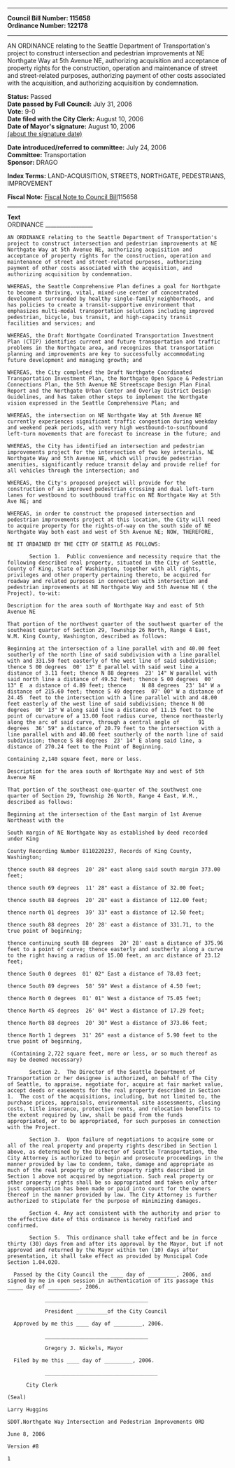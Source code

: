 * * * * *  
  
**Council Bill Number: [](#h0)[](#h2)115658**   
**Ordinance Number: 122178**  
  
* * * * *  
  
AN ORDINANCE relating to the Seattle Department of Transportation's project to construct intersection and pedestrian improvements at NE Northgate Way at 5th Avenue NE, authorizing acquisition and acceptance of property rights for the construction, operation and maintenance of street and street-related purposes, authorizing payment of other costs associated with the acquisition, and authorizing acquisition by condemnation.  
  
**Status:** Passed   
**Date passed by Full Council:** July 31, 2006   
**Vote:** 9-0   
**Date filed with the City Clerk:** August 10, 2006   
**Date of Mayor's signature:** August 10, 2006   
[(about the signature date)](/~public/approvaldate.htm)   
  
  
**Date introduced/referred to committee:** July 24, 2006   
**Committee:** Transportation   
**Sponsor:** DRAGO   
  
**Index Terms:** LAND-ACQUISITION, STREETS, NORTHGATE, PEDESTRIANS, IMPROVEMENT  
  
**Fiscal Note:** [Fiscal Note to Council Bill](http://clerk.seattle.gov/~public/fnote/115658.htm)[](#h1)[](#h3)115658  
  
* * * * *  
  
**Text**  
    ORDINANCE _________________  
  
    AN ORDINANCE relating to the Seattle Department of Transportation's  
    project to construct intersection and pedestrian improvements at NE  
    Northgate Way at 5th Avenue NE, authorizing acquisition and  
    acceptance of property rights for the construction, operation and  
    maintenance of street and street-related purposes, authorizing  
    payment of other costs associated with the acquisition, and  
    authorizing acquisition by condemnation.  
  
    WHEREAS, the Seattle Comprehensive Plan defines a goal for Northgate  
    to become a thriving, vital, mixed-use center of concentrated  
    development surrounded by healthy single-family neighborhoods, and  
    has policies to create a transit-supportive environment that  
    emphasizes multi-modal transportation solutions including improved  
    pedestrian, bicycle, bus transit, and high-capacity transit  
    facilities and services; and  
  
    WHEREAS, the Draft Northgate Coordinated Transportation Investment  
    Plan (CTIP) identifies current and future transportation and traffic  
    problems in the Northgate area, and recognizes that transportation  
    planning and improvements are key to successfully accommodating  
    future development and managing growth; and  
  
    WHEREAS, the City completed the Draft Northgate Coordinated  
    Transportation Investment Plan, the Northgate Open Space & Pedestrian  
    Connections Plan, the 5th Avenue NE Streetscape Design Plan Final  
    Report and the Northgate Urban Center and Overlay District Design  
    Guidelines, and has taken other steps to implement the Northgate  
    vision expressed in the Seattle Comprehensive Plan; and  
  
    WHEREAS, the intersection on NE Northgate Way at 5th Avenue NE  
    currently experiences significant traffic congestion during weekday  
    and weekend peak periods, with very high westbound-to-southbound  
    left-turn movements that are forecast to increase in the future; and  
  
    WHEREAS, the City has identified an intersection and pedestrian  
    improvements project for the intersection of two key arterials, NE  
    Northgate Way and 5th Avenue NE, which will provide pedestrian  
    amenities, significantly reduce transit delay and provide relief for  
    all vehicles through the intersection; and  
  
    WHEREAS, the City's proposed project will provide for the  
    construction of an improved pedestrian crossing and dual left-turn  
    lanes for westbound to southbound traffic on NE Northgate Way at 5th  
    Ave NE; and  
  
    WHEREAS, in order to construct the proposed intersection and  
    pedestrian improvements project at this location, the City will need  
    to acquire property for the rights-of-way on the south side of NE  
    Northgate Way both east and west of 5th Avenue NE; NOW, THEREFORE,  
  
    BE IT ORDAINED BY THE CITY OF SEATTLE AS FOLLOWS:  
  
           Section 1.  Public convenience and necessity require that the  
    following described real property, situated in the City of Seattle,  
    County of King, State of Washington, together with all rights,  
    privileges and other property pertaining thereto, be acquired for  
    roadway and related purposes in connection with intersection and  
    pedestrian improvements at NE Northgate Way and 5th Avenue NE ( the  
    Project), to-wit:  
  
    Description for the area south of Northgate Way and east of 5th  
    Avenue NE  
  
    That portion of the northwest quarter of the southwest quarter of the  
    southeast quarter of Section 29, Township 26 North, Range 4 East,  
    W.M. King County, Washington, described as follows:  
  
    Beginning at the intersection of a line parallel with and 40.00 feet  
    southerly of the north line of said subdivision with a line parallel  
    with and 331.50 feet easterly of the west line of said subdivision;  
    thence S 00 degrees  00' 13" E parallel with said west line a  
    distance of 3.11 feet; thence N 88 degrees  23' 14" W parallel with  
    said north line a distance of 49.52 feet; thence S 00 degrees  00'  
    13" E  a distance of 4.89 feet; thence     N 88 degrees  23' 14" W a  
    distance of 215.60 feet; thence S 49 degrees  07' 00" W a distance of  
    24.45  feet to the intersection with a line parallel with and 48.00  
    feet easterly of the west line of said subdivision; thence N 00  
    degrees  00' 13" W along said line a distance of 11.15 feet to the  
    point of curvature of a 13.00 foot radius curve, thence northeasterly  
    along the arc of said curve, through a central angle of      91  
    degrees  36' 59" a distance of 20.79 feet to the intersection with a  
    line parallel with and 40.00 feet southerly of the north line of said  
    subdivision; thence S 88 degrees  23' 14" E along said line, a  
    distance of 270.24 feet to the Point of Beginning.  
  
    Containing 2,140 square feet, more or less.  
  
    Description for the area south of Northgate Way and west of 5th  
    Avenue NE  
  
    That portion of the southeast one-quarter of the southwest one  
    quarter of Section 29, Township 26 North, Range 4 East, W.M.,  
    described as follows:  
  
    Beginning at the intersection of the East margin of 1st Avenue  
    Northeast with the  
  
    South margin of NE Northgate Way as established by deed recorded  
    under King  
  
    County Recording Number 8110220237, Records of King County,  
    Washington;  
  
    thence south 88 degrees  20' 28" east along said south margin 373.00  
    feet;  
  
    thence south 69 degrees  11' 28" east a distance of 32.00 feet;  
  
    thence south 88 degrees  20' 28" east a distance of 112.00 feet;  
  
    thence north 01 degrees  39' 33" east a distance of 12.50 feet;  
  
    thence south 88 degrees  20' 28' east a distance of 331.71, to the  
    true point of beginning;  
  
    thence continuing south 88 degrees  20' 28' east a distance of 375.96  
    feet to a point of curve; thence easterly and southerly along a curve  
    to the right having a radius of 15.00 feet, an arc distance of 23.12  
    feet;  
  
    thence South 0 degrees  01' 02" East a distance of 78.03 feet;  
  
    thence South 89 degrees  58' 59" West a distance of 4.50 feet;  
  
    thence North 0 degrees  01' 01" West a distance of 75.05 feet;  
  
    thence North 45 degrees  26' 04" West a distance of 17.29 feet;  
  
    thence North 88 degrees  20' 30" West a distance of 373.86 feet;  
  
    thence North 1 degrees  31' 26" east a distance of 5.90 feet to the  
    true point of beginning,  
  
     (Containing 2,722 square feet, more or less, or so much thereof as  
    may be deemed necessary)  
  
           Section 2.  The Director of the Seattle Department of  
    Transportation or her designee is authorized, on behalf of The City  
    of Seattle, to appraise, negotiate for, acquire at fair market value,  
    accept deeds or easements for the real property described in Section  
    1.  The cost of the acquisitions, including, but not limited to, the  
    purchase prices, appraisals, environmental site assessments, closing  
    costs, title insurance, protective rents, and relocation benefits to  
    the extent required by law, shall be paid from the funds  
    appropriated, or to be appropriated, for such purposes in connection  
    with the Project.  
  
           Section 3.  Upon failure of negotiations to acquire some or  
    all of the real property and property rights described in Section 1  
    above, as determined by the Director of Seattle Transportation, the  
    City Attorney is authorized to begin and prosecute proceedings in the  
    manner provided by law to condemn, take, damage and appropriate as  
    much of the real property or other property rights described in  
    Section 1 above not acquired by negotiation. Such real property or  
    other property rights shall be so appropriated and taken only after  
    just compensation has been made or paid into court for the owners  
    thereof in the manner provided by law. The City Attorney is further  
    authorized to stipulate for the purpose of minimizing damages.  
  
           Section 4. Any act consistent with the authority and prior to  
    the effective date of this ordinance is hereby ratified and  
    confirmed.  
  
           Section 5.  This ordinance shall take effect and be in force  
    thirty (30) days from and after its approval by the Mayor, but if not  
    approved and returned by the Mayor within ten (10) days after  
    presentation, it shall take effect as provided by Municipal Code  
    Section 1.04.020.  
  
      Passed by the City Council the ____ day of _________, 2006, and  
    signed by me in open session in authentication of its passage this  
    _____ day of __________, 2006.  
  
                _________________________________  
  
                President __________of the City Council  
  
      Approved by me this ____ day of _________, 2006.  
  
                _________________________________  
  
                Gregory J. Nickels, Mayor  
  
      Filed by me this ____ day of _________, 2006.  
  
                ____________________________________  
  
          City Clerk  
  
    (Seal)  
  
    Larry Huggins  
  
    SDOT.Northgate Way Intersection and Pedestrian Improvements ORD  
  
    June 8, 2006  
  
    Version #8  
  
    1  
